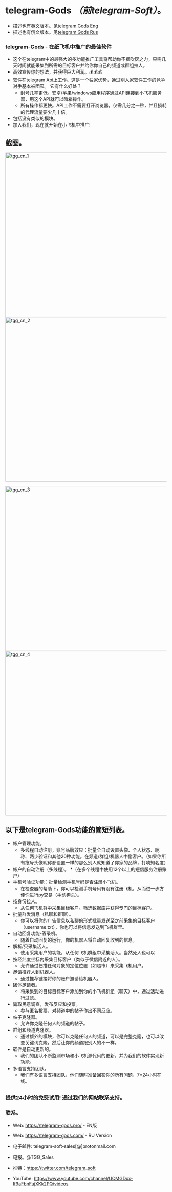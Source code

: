 # telegram-Gods *（前telegram-Soft）*。
 
* 描述也有英文版本。见[telegram Gods Eng](https://github.com/telegram-gods/telegram-Gods)
 * 描述也有俄文版本。见[telegram Gods Rus](https://github.com/telegram-gods/telegram-Gods-RU)


### telegram-Gods - 在纸飞机中推广的最佳软件
- 这个在telegram中的最强大的多功能推广工具将帮助你不费吹灰之力，只需几天时间就能采集到所需的目标客户并给你你自己的频道或群组拉人。
- 高效宣传你的想法，并获得巨大利润。💰💰💰
- 软件在telegram Api上工作。这是一个独家优势，通过别人家软件工作的竞争对手基本被团灭。
它有什么好处？
  * 封号几率更低。安卓/苹果/windows应用程序通过API连接到小飞机服务器，用这个API就可以暗箱操作。
  * 所有操作都更快。API工作不需要打开浏览器，仅需几分之一秒，并且损耗的代理流量要少几十倍。
- 包括没有类似的模块。
- 加入我们，现在就开始在小飞机中推广!


## 截图。

<img width="512" alt="tgg_cn_1" src="https://user-images.githubusercontent.com/94137664/184330313-daa04e1d-f46b-4742-a988-8fa8dcb0022b.png">   <img width="512" alt="tgg_cn_2" src="https://user-images.githubusercontent.com/94137664/184330303-f1be3a64-890c-490b-a7b9-fb48440e2eba.png">

<img width="512" alt="tgg_cn_3" src="https://user-images.githubusercontent.com/94137664/184330287-9072a8ce-90df-4791-aa9b-5b64bf033ddb.png">   <img width="512" alt="tgg_cn_4" src="https://user-images.githubusercontent.com/94137664/184330264-2da14ef9-c01c-4595-8928-c8a519c0ac26.png">




## 以下是telegram-Gods功能的简短列表。

- 帐户管理功能。
   * 多线程自动注册，账号品牌效应：批量全自动设置头像、个人状态、昵称、两步验证和其他20种功能。在频道/群组/机器人中偷客户。（如果你所有拖号头像昵称都设置一样的那么别人就知道了你家的品牌，打响知名度）
- 帐户的自动注册（多线程）。
   *（在多个线程中使用12个以上的短信服务注册账户）
- 手机号验证功能：批量检测手机号码是否注册小飞机。
   * 在检查器的帮助下，你可以检测手机号码有没有注册飞机，从而进一步方便你进行py交易（手动狗头）。
- 按身份拉人。
   * 从任何飞机群中采集目标客户。筛选数据库并获得专门的目标客户。
- 批量群发消息（私聊和群聊）。
   * 你可以将你的广告信息以私聊的形式批量发送至之前采集的目标客户（username.txt），你也可以将信息发送到飞机群里。
- 自动回复功能-答录机。
   * 随着自动回复的运行，你的机器人将自动回复收到的信息。
- 解析/只采集活人。
   * 使用采集用户的功能，从任何飞机群组中采集活人。当然死人也可以
- 按经纬度坐标内采集目标客户（类似于微信附近的人）。
   * 允许通过扫描任何对象的定位位置（如超市）来采集飞机用户。
- 邀请推荐人到机器人。
   * 通过推荐链接将你的账户邀请给机器人。
- 团体邀请者。
   * 将采集到的目标目标客户添加到你的小飞机群组（聊天）中，通过活动进行过滤。
- 骗取民意调查，发布反应和投票。
   * 参与匿名投票，对频道中的帖子作出不同反应。
- 帖子克隆器。
   * 允许你克隆任何人的频道的帖子。
- 群组和频道克隆器。
   * 通过额外的模块，你可以克隆任何人的频道，可以是完整克隆，也可以改变关键词克隆，然后让你的频道跟别人的不一样。
- 软件是自动更新的。
   * 我们的团队不断监测市场和小飞机源代码的更新，并为我们的软件实现新功能。
- 多语言支持团队。
   * 我们有多语言支持团队，他们随时准备回答你的所有问题，7*24小时在线。

##
### 提供24小时的免费试用! 通过我们的网站联系支持。


### 联系。
- Wеb: https://telegram-gods.pro/ - EN版
- Wеb: https://telegram-gods.com/ - RU Version

- 电子邮件: telegram-soft-sales[@]prоtonmail.cоm
- 电报。@TGG_Sales
- 推特：https://twitter.com/telegram_soft
- YouTube: https://www.youtube.com/channel/UCMGDxx-lf9aFbnFujXKk2PQ/videos





